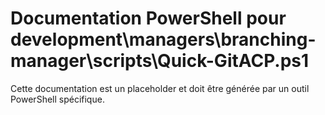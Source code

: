 # Documentation PowerShell pour development\managers\branching-manager\scripts\Quick-GitACP.ps1

Cette documentation est un placeholder et doit être générée par un outil PowerShell spécifique.
